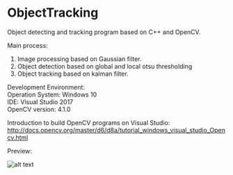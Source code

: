 # ObjectTracking
Object detecting and tracking program based on C++ and OpenCV.   
   
Main process:
1. Image processing based on Gaussian filter.
2. Object detection based on global and local otsu thresholding
3. Object tracking based on kalman filter.

Development Environment:   
Operation System:  Windows 10   
IDE:  Visual Studio 2017   
OpenCV version:  4.1.0   
  
Introduction to build OpenCV programs on Visual Studio:  
http://docs.opencv.org/master/d6/d8a/tutorial_windows_visual_studio_Opencv.html

Preview:   

![alt text](https://user-images.githubusercontent.com/4277682/29572389-c4d95f44-878e-11e7-8d23-323eaa9282b7.png)
